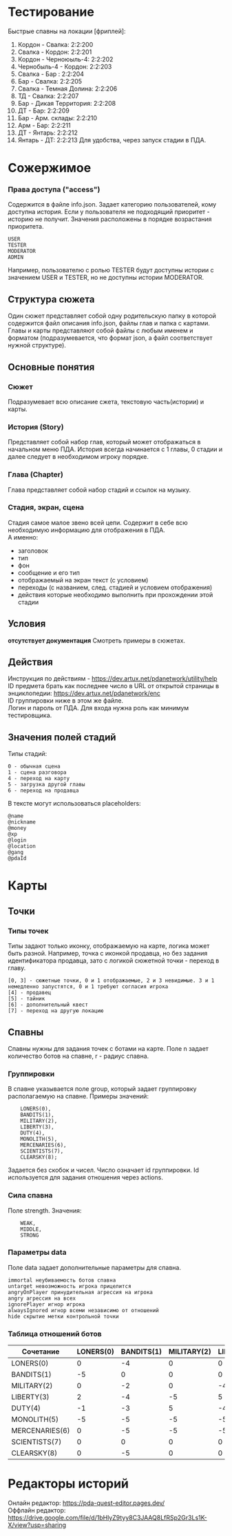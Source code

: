 # Тестирование
Быстрые спавны на локации [фриплей]:

1. Кордон - Свалка: 2:2:200
2. Свалка - Кордон: 2:2:201
3. Кордон - Черноюыль-4: 2:2:202
4. Чернобыль-4 - Кордон: 2:2:203
5. Свалка - Бар : 2:2:204
6. Бар - Свалка: 2:2:205
7. Свалка - Темная Долина: 2:2:206
8. ТД - Свалка: 2:2:207
9. Бар - Дикая Территория: 2:2:208
10. ДТ - Бар: 2:2:209
11. Бар - Арм. склады: 2:2:210
12. Арм - Бар: 2:2:211
13. ДТ - Янтарь: 2:2:212
14. Янтарь - ДТ: 2:2:213
Для удобства, через запуск стадии в ПДА.

# Сожержимое 

### Права доступа ("access")
Содержится в файле info.json. Задает категорию пользователей, кому доступна история. Если у пользователя не подходящий приоритет - историю не получит. Значения расположены в порядке возрастания приоритета.
```
USER
TESTER
MODERATOR
ADMIN
```
Например, пользователю с ролью TESTER будут доступны истории с значением USER и TESTER, но не доступны истории MODERATOR.

## Структура сюжета
Один сюжет представляет собой одну родительскую папку в которой содержится файл описания info.json, файлы глав и папка с картами. Главы и карты представляют собой файлы с любым именем и форматом (подразумевается, что формат json, а файл соответствует нужной структуре). 

## Основные понятия
### Сюжет
Подразумевает всю описание сжета, текстовую часть(истории) и карты.

### История (Story)
Представляет собой набор глав, который может отображаться в начальном меню ПДА.
История всегда начинается с 1 главы, 0 стадии и далее следует в необходимом игроку порядке.

### Глава (Chapter)
Глава представляет собой набор стадий и ссылок на музыку.

### Стадия, экран, сцена
Стадия самое малое звено всей цепи. Содержит в себе всю необходимую информацию для отображения в ПДА.  
А именно: 
- заголовок
- тип
- фон
- сообщение и его тип
- отображаемый на экран текст (с условием)
- переходы (с названием, след. стадией  и условием отображения)
- действия которые необходимо выполнить при прохождении этой стадии

## Условия
**отсутствует документация**
Смотреть примеры в сюжетах.

## Действия
Инструкция по действиям - https://dev.artux.net/pdanetwork/utility/help  
ID предмета брать как последнее число в URL от открытой страницы в энциклопедии: https://dev.artux.net/pdanetwork/enc  
ID группировки ниже в этом же файле.  
Логин и пароль от ПДА. Для входа нужна роль как минимум тестировщика.  

## Значения полей стадий
Типы стадий:
```
0 - обычная сцена
1 - сцена разговора
4 - переход на карту
5 - загрузка другой главы
6 - переход на продавца
```

В тексте могут использоваться placeholders:
```
@name
@nickname
@money
@xp
@login
@location
@gang
@pdaId
```

# Карты

## Точки

### Типы точек
Типы задают только иконку, отображаемую на карте, логика может быть разной. Например, точка с иконкой продавца, но без задания идентификатора продавца, зато с логикой сюжетной точки - переход в главу.
```
[0, 3] - сюжетные точки, 0 и 1 отображаемые, 2 и 3 невидимые. 3 и 1 немедленно запустятся, 0 и 1 требуют согласия игрока
[4] - продавец
[5] - тайник
[6] - дополнительный квест
[7] - переход на другую локацию
```

## Спавны
Спавны нужны для задания точек с ботами на карте.
Поле n задает количество ботов на спавне, r - радиус спавна.
### Группировки
В спавне указывается поле group, который задает группировку располагаемую на спавне. Примеры значений: 
```
    LONERS(0),
    BANDITS(1),
    MILITARY(2),
    LIBERTY(3),
    DUTY(4),
    MONOLITH(5),
    MERCENARIES(6),
    SCIENTISTS(7),
    CLEARSKY(8);
```
Задается без скобок и чисел. Число означает id группировки. Id используется для задания отношения через actions.

### Сила спавна
Поле strength. Значения:
```
    WEAK,
    MIDDLE,
    STRONG
```
### Параметры data
Поле data задает дополнительные параметры для спавна.
```
immortal неубиваемость ботов спавна
untarget невозможность игрока прицелится
angryOnPlayer принудительная агрессия на игрока
angry агрессия на всех
ignorePlayer игнор игрока
alwaysIgnored игнор всеми независимо от отношений
hide скрытие метки контрольной точки
```
### Таблица отношений ботов
 Сочетание | LONERS(0) | BANDITS(1) | MILITARY(2) | LIBERTY(3) | DUTY(4) | MONOLITH(5) | MERCENARIES(6) | SCIENTISTS(7) |CLEARSKY(8)
 --- | --- | --- | --- | --- | --- | --- | --- | --- | --- 
 LONERS(0) | 0 | -4| 0|0|0|-5|-2|2|0
 BANDITS(1) | -5 | 0 |  0 |  0 | 0 | -5 | -2 | -2 | -4 
 MILITARY(2) | 0 | -2 | 0 | -4 | 4 | -5 | -4 | 3 | -3 
 LIBERTY(3) | 2 |-4 |-5 | 5 |-5 | 0 |-1 |5 |3 
 DUTY(4) | -1 |-3 |5 | -4 | 4 | -5 |0 | 0 |  -2 
 MONOLITH(5) | -5 | -5 |-5 |-5 |-5 | -5 |  -5 |-5 |  -5 
 MERCENARIES(6) | 0 |-5 |-5 |-5 |-5 |-5 |-5 |-5 |-5 
 SCIENTISTS(7) |0 | 0 |0 | 0 |  0 |  0 |  0 | 0 | 0 
CLEARSKY(8) | 0 |-5 |   0 |  0 |  -5 |   -5 |  -4 | 3 |      5 

# Редакторы историй
Онлайн редактор: https://pda-quest-editor.pages.dev/  
Оффлайн редактор: https://drive.google.com/file/d/1bHlyZ9tyy8C3JAAQ8LfRSp2Gr3Ls1K-X/view?usp=sharing
